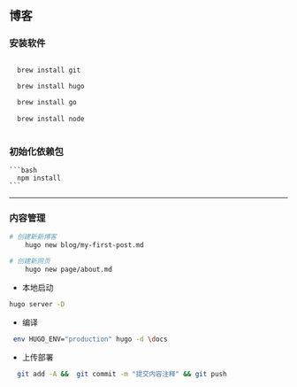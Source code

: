 ## 博客


### 安装软件


```bash

  brew install git

  brew install hugo
  
  brew install go 
  
  brew install node
  
```

### 初始化依赖包
    
    ```bash
      npm install
    ```


----


###  内容管理


```bash
# 创建新新博客
    hugo new blog/my-first-post.md

# 创建新网页
    hugo new page/about.md

```

+ 本地启动
````bash
hugo server -D
````

+ 编译 
```bash
 env HUGO_ENV="production" hugo -d \docs
```

+ 上传部署
```bash
  git add -A &&  git commit -m "提交内容注释" && git push
```